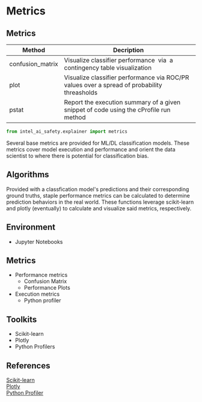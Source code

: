 # Metrics

## Metrics

| Method | Decription                                                                                  |
|--------|---------------------------------------------------------------------------------------------|
| confusion_matrix | Visualize classifier performance  via  a contingency table visualization          |
| plot   | Visualize classifier performance via ROC/PR values over a spread of probability threasholds |
| pstat  | Report the execution summary of a given snippet of code using the cProfile run method       |


```python
from intel_ai_safety.explainer import metrics
```

Several base metrics are provided for ML/DL classification models. These metrics cover model execution and performance and orient the data scientist to where there is potential for classification bias. 

## Algorithms
Provided with a classfication model's predictions and their corresponding ground truths, staple performance metrics can be calculated to determine prediction behaviors in the real world. These functions leverage scikit-learn and plotly (eventually) to calculate and visualize said metrics, respectively.

## Environment
- Jupyter Notebooks

## Metrics
- Performance metrics
  - Confusion Matrix
  - Performance Plots
- Execution metrics
  - Python profiler

## Toolkits
- Scikit-learn
- Plotly
- Python Profilers

## References

[Scikit-learn](https://github.com/scikit-learn/scikit-learn)\
[Plotly](https://github.com/plotly)\
[Python Profiler](https://github.com/python/cpython/blob/main/Lib/cProfile.py)
